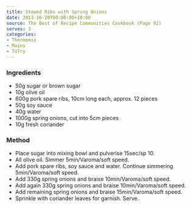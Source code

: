 ```yaml
---
title: Stewed Ribs with Spring Onions
date: 2013-10-20T00:00:00+10:00
source: The Best of Recipe Communities Cookbook (Page 92)
serves: 3
categories:
- Thermomix
- Mains
- ToTry
---
```











### Ingredients

* 50g sugar or brown sugar
* 10g olive oil
* 600g pork spare ribs, 10cm long each, approx. 12 pieces
* 50g soy sauce
* 40g water
* 1000g spring onions, cut into 5cm pieces
* 10g fresh coriander 

### Method

* Place sugar into mixing bowl and pulverise 15sec/sp 10.
* All olive oil.  Simmer 5min/Varoma/soft speed.
* Add pork spare ribs, soy sauce and water.  Continue simmering 5min/Varoma/soft speed.
* Add 330g spring onions and braise 10min/Varoma/soft speed.
* Add again 330g spring onions and braise 10min/Varoma/soft speed.
* Add remaining spring onions and braise 15min/Varoma/soft speed.
* Sprinkle with coriander leaves for garnish.  Serve.
